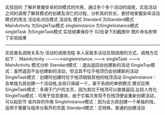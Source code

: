 实验目的
了解并掌握安卓的四模式的作用，通过多个多个活动的调用，实现活动之间的调用了解其模式的创建及消亡的过程，分析其的优劣，更好地掌握安卓活动模式的用法
活动名对应模式
  活动名                  模式
Standard          为Standard模式
MainActivity     为SingleTop模式
singleinstance   为SingleInstance模式
singleTask         为SingleTask模式
实验结果保存于 02目录下的截图中 图片命名附带了实验结果
*******
实验类名调用关系为
活动的调用流程
本人采取多活动互相调用的方式，调用方式如下：
 MainActivity ------>singleinstance.---> singleTask ---> MainActivity
模式分析
Standard模式 ：退出返回会创建新的活动
SingleTop模式：虽然返回不会创建新的活动，但当其不位于栈顶仍会创建新的活动
SingleTask模式：创建时创建时位于栈顶销毁其他的栈顶活动
SingleInstance：会单独为其创建一个活动栈,全局只保留一个，属于系统的单例模式
模式应用
SingleTask模式：多用于门户的主页，因为其位于栈顶可以直接返回,比较人性化
SingleTop模式：可用于信息接收，由于它每次发现不在栈顶便会重新创建活动，可以起到节                          省内存的作用
SingleInstance模式：因为会为其创建一个单独的栈，适用于需要与程序分离开的页面
Standard模式：无特殊，普通的创建活动



